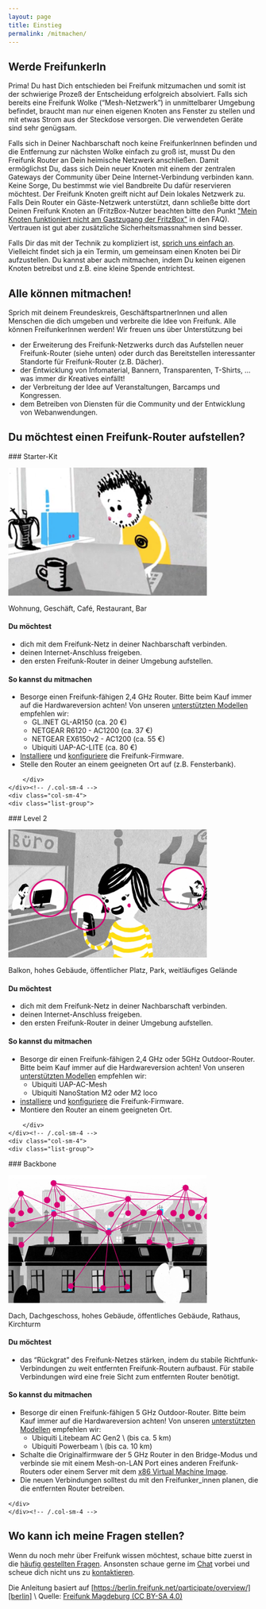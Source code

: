 ```yaml
---
layout: page
title: Einstieg
permalink: /mitmachen/
---
```


## Werde FreifunkerIn

Prima! Du hast Dich entschieden bei Freifunk mitzumachen und somit ist der schwierige Prozeß der Entscheidung erfolgreich absolviert. Falls sich bereits eine Freifunk Wolke (“Mesh-Netzwerk”) in unmittelbarer Umgebung befindet, braucht man nur einen eigenen Knoten ans Fenster zu stellen und mit etwas Strom aus der Steckdose versorgen. Die verwendeten Geräte sind sehr genügsam.

Falls sich in Deiner Nachbarschaft noch keine FreifunkerInnen befinden und die Entfernung zur nächsten Wolke einfach zu groß ist, musst Du den Freifunk Router an Dein heimische Netzwerk anschließen. Damit ermöglichst Du, dass sich Dein neuer Knoten mit einem der zentralen Gateways der Community über Deine Internet-Verbindung verbinden kann. Keine Sorge, Du bestimmst wie viel Bandbreite Du dafür reservieren möchtest. Der Freifunk Knoten greift nicht auf Dein lokales Netzwerk zu. Falls Dein Router ein Gäste-Netzwerk unterstützt, dann schließe bitte dort Deinen Freifunk Knoten an (FritzBox-Nutzer beachten bitte den Punkt ["Mein Knoten funktioniert nicht am Gastzugang der FritzBox"][faq] in den FAQ). Vertrauen ist gut aber zusätzliche Sicherheitsmassnahmen sind besser.

Falls Dir das mit der Technik zu kompliziert ist, [sprich uns einfach an][kontakt]. Vielleicht findet sich ja ein Termin, um gemeinsam einen Knoten bei Dir aufzustellen. Du kannst aber auch mitmachen, indem Du keinen eigenen Knoten betreibst und z.B. eine kleine Spende entrichtest.

## Alle können mitmachen!

Sprich mit deinem Freundeskreis, GeschäftspartnerInnen und allen Menschen die dich umgeben und verbreite die Idee von Freifunk. Alle können FreifunkerInnen werden! Wir freuen uns über Unterstützung bei

* der Erweiterung des Freifunk-Netzwerks durch das Aufstellen neuer Freifunk-Router (siehe unten) oder durch das Bereitstellen interessanter Standorte für Freifunk-Router (z.B. Dächer).
* der Entwicklung von Infomaterial, Bannern, Transparenten, T-Shirts, … was immer dir Kreatives einfällt!
* der Verbreitung der Idee auf Veranstaltungen, Barcamps und Kongressen.
* dem Betreiben von Diensten für die Community und der Entwicklung von Webanwendungen.

## Du möchtest einen Freifunk-Router aufstellen?

<div class="row">
    <div class="col-sm-4">
        <div class="list-group">

<div  markdown="1">
### Starter-Kit

![Starter-Kit](/assets/mitmachen/participate_small.png)

Wohnung, Geschäft, Café, Restaurant, Bar

#### Du möchtest

* dich mit dem Freifunk-Netz in deiner Nachbarschaft verbinden.
* deinen Internet-Anschluss freigeben.
* den ersten Freifunk-Router in deiner Umgebung aufstellen.

#### So kannst du mitmachen

* Besorge einen Freifunk-fähigen 2,4&nbsp;GHz Router. Bitte beim Kauf immer auf die Hardwareversion achten! Von unseren [unterstützten Modellen][firmware] empfehlen wir:
  * GL.INET GL-AR150 (ca. 20&nbsp;€)
  * NETGEAR R6120 - AC1200 (ca. 37&nbsp;€)
  * NETGEAR EX6150v2 - AC1200 (ca. 55&nbsp;€)
  * Ubiquiti UAP-AC-LITE (ca. 80&nbsp;€)
* [Installiere][router-flashen] und [konfiguriere][router-konfigurieren] die Freifunk-Firmware.
* Stelle den Router an einem geeigneten Ort auf (z.B. Fensterbank).
</div>

        </div>            
    </div><!-- /.col-sm-4 -->
    <div class="col-sm-4">
    <div class="list-group">

<div markdown="1">
### Level 2

![Level 2](/assets/mitmachen/participate_medium.png)

Balkon, hohes Gebäude, öffentlicher Platz, Park, weitläufiges Gelände

#### Du möchtest

* dich mit dem Freifunk-Netz in deiner Nachbarschaft verbinden.
* deinen Internet-Anschluss freigeben.
* den ersten Freifunk-Router in deiner Umgebung aufstellen.

#### So kannst du mitmachen

* Besorge dir einen Freifunk-fähigen 2,4&nbsp;GHz oder 5GHz Outdoor-Router. Bitte beim Kauf immer auf die Hardwareversion achten! Von unseren [unterstützten Modellen][firmware] empfehlen wir:
  * Ubiquiti UAP-AC-Mesh
  * Ubiquiti NanoStation M2 oder M2 loco
* [installiere][router-flashen] und [konfiguriere][router-konfigurieren] die Freifunk-Firmware.
* Montiere den Router an einem geeigneten Ort.
</div>

        </div>
    </div><!-- /.col-sm-4 -->
    <div class="col-sm-4">
    <div class="list-group">

<div markdown="1">
### Backbone

![Level 2](/assets/mitmachen/participate_big.png)

Dach, Dachgeschoss, hohes Gebäude, öffentliches Gebäude, Rathaus, Kirchturm

#### Du möchtest

* das “Rückgrat” des Freifunk-Netzes stärken, indem du stabile Richtfunk-Verbindungen zu weit entfernten Freifunk-Routern aufbaust. Für stabile Verbindungen wird eine freie Sicht zum entfernten Router benötigt.

#### So kannst du mitmachen

* Besorge dir einen Freifunk-fähigen 5&nbsp;GHz Outdoor-Router. Bitte beim Kauf immer auf die Hardwareversion achten! Von unseren [unterstützten Modellen][firmware] empfehlen wir:
  * Ubiquiti Litebeam AC Gen2 \\
    (bis ca. 5&nbsp;km)
  * Ubiquiti Powerbeam \\
    (bis ca. 10&nbsp;km)
* Schalte die Originalfirmware der 5&nbsp;GHz Router in den Bridge-Modus und verbinde sie mit einem Mesh-on-LAN Port eines anderen Freifunk-Routers oder einem Server mit dem [x86 Virtual Machine Image][firmware].
* Die neuen Verbindungen solltest du mit den Freifunker_innen planen, die die entfernten Router betreiben.
</div>

    </div>
    </div><!-- /.col-sm-4 -->
</div>

## Wo kann ich meine Fragen stellen?

Wenn du noch mehr über Freifunk wissen möchtest, schaue bitte zuerst in die [häufig gestellten Fragen][faq]. Ansonsten schaue gerne im [Chat](https://chat.ffmuc.net) vorbei und scheue dich nicht uns zu [kontaktieren][kontakt].

Die Anleitung basiert auf [https://berlin.freifunk.net/participate/overview/][berlin] \\
Quelle: [Freifunk Magdeburg (CC BY-SA 4.0)](https://md.freifunk.net)

[berlin]: https://berlin.freifunk.net/participate/overview/
[faq]: /faq/
[firmware]: /firmware/
[kontakt]: /kontakt/
[twitter]: https://twitter.com/freifunkmuc
[router-flashen]: https://ffmuc.net/wiki/doku.php?id=knb:download#router_flashen_-_aufspielen_der_freifunk-firmware
[router-konfigurieren]: https://ffmuc.net/wiki/doku.php?id=knb:gui

